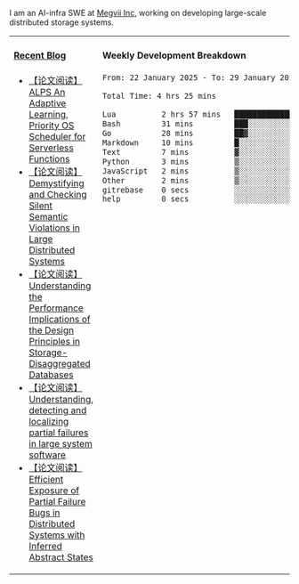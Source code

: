I am an AI-infra SWE at [Megvii Inc](https://en.megvii.com/), working on developing large-scale distributed storage systems.

<table width="960px">
<tr>
<td valign="top" width="50%">

#### <a href="https://www.kongjun18.me" target="_blank">Recent Blog</a>

<!-- BLOG-POST-LIST:START -->
- [【论文阅读】ALPS An Adaptive Learning, Priority OS Scheduler for Serverless Functions](https://kongjun18.github.io/posts/alps-an-adaptive-learning-priority-os-scheduler-for-serverless-functions/)
- [【论文阅读】Demystifying and Checking Silent Semantic Violations in Large Distributed Systems](https://kongjun18.github.io/posts/demystifying-and-checking-silent-semantic-violations-in-large-distributed-systems/)
- [【论文阅读】Understanding the Performance Implications of the Design Principles in Storage-Disaggregated Databases](https://kongjun18.github.io/posts/understanding-the-performance-implications-of-the-design-principles-in-storage-disaggregated-databases/)
- [【论文阅读】Understanding, detecting and localizing partial failures in large system software](https://kongjun18.github.io/posts/understanding-detecting-and-localizing-partial-failures-in-large-system-software/)
- [【论文阅读】Efficient Exposure of Partial Failure Bugs in Distributed Systems with Inferred Abstract States](https://kongjun18.github.io/posts/efficient-exposure-of-partial-failure-bugs-in-distributed-systems-with-inferred-abstract-states/)
<!-- BLOG-POST-LIST:END -->

</td>
<td valign="top" width="50%">

#### Weekly Development Breakdown

<!--START_SECTION:waka-->

```txt
From: 22 January 2025 - To: 29 January 2025

Total Time: 4 hrs 25 mins

Lua          2 hrs 57 mins   ████████████████▓░░░░░░░░   66.93 %
Bash         31 mins         ███░░░░░░░░░░░░░░░░░░░░░░   11.95 %
Go           28 mins         ██▓░░░░░░░░░░░░░░░░░░░░░░   10.65 %
Markdown     10 mins         █░░░░░░░░░░░░░░░░░░░░░░░░   03.99 %
Text         7 mins          ▓░░░░░░░░░░░░░░░░░░░░░░░░   02.66 %
Python       3 mins          ▒░░░░░░░░░░░░░░░░░░░░░░░░   01.44 %
JavaScript   2 mins          ▒░░░░░░░░░░░░░░░░░░░░░░░░   00.98 %
Other        2 mins          ▒░░░░░░░░░░░░░░░░░░░░░░░░   00.95 %
gitrebase    0 secs          ░░░░░░░░░░░░░░░░░░░░░░░░░   00.26 %
help         0 secs          ░░░░░░░░░░░░░░░░░░░░░░░░░   00.17 %
```

<!--END_SECTION:waka-->
</td>
</tr>

</table>
